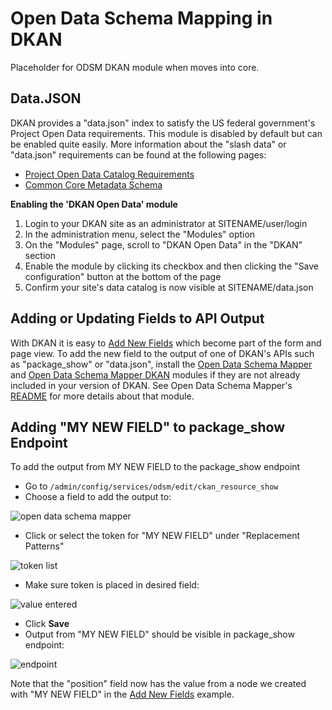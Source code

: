 # Open Data Schema Mapping in DKAN

Placeholder for ODSM DKAN module when moves into core.

## Data.JSON

DKAN provides a "data.json" index to satisfy the US federal government's Project Open Data requirements. This module is disabled by default but can be enabled quite easily. More information about the "slash data" or "data.json" requirements can be found at the following pages:  

*   [Project Open Data Catalog Requirements](http://project-open-data.github.io/catalog/)
*   [Common Core Metadata Schema](http://project-open-data.github.io/schema/)

**Enabling the 'DKAN Open Data' module**

1.  Login to your DKAN site as an administrator at SITENAME/user/login
2.  In the administration menu, select the "Modules" option
3.  On the "Modules" page, scroll to "DKAN Open Data" in the "DKAN" section
4.  Enable the module by clicking its checkbox and then clicking the "Save configuration" button at the bottom of the page
5.  Confirm your site's data catalog is now visible at SITENAME/data.json

## Adding or Updating Fields to API Output

With DKAN it is easy to [Add New Fields](/dkan-documentation/dkan-developers/adding-fields-dkan) which become part of the form and page view. To add the new field to the output of one of DKAN's APIs such as "package_show" or "data.json", install the [Open Data Schema Mapper](https://github.com/NuCivic/open_data_schema_map) and [Open Data Schema Mapper DKAN](https://github.com/NuCivic/open_data_schema_map_dkan) modules if they are not already included in your version of DKAN. See Open Data Schema Mapper's [README](https://github.com/NuCivic/open_data_schema_map/blob/master/README.md) for more details about that module.

## Adding "MY NEW FIELD" to package_show Endpoint

To add the output from MY NEW FIELD to the package_show endpoint 

+ Go to ```/admin/config/services/odsm/edit/ckan_resource_show```
+ Choose a field to add the output to:

![open data schema mapper](http://docs.getdkan.com/sites/default/files/Screen%20Shot%202014-10-02%20at%202.43.49%20PM.png)

+ Click or select the token for "MY NEW FIELD" under "Replacement Patterns"

![token list](http://docs.getdkan.com/sites/default/files/Screen%20Shot%202014-10-02%20at%202.45.33%20PM.png)

+ Make sure token is placed in desired field:

![value entered](http://docs.getdkan.com/sites/default/files/Screen%20Shot%202014-10-02%20at%202.45.51%20PM.png)

+ Click **Save**
+ Output from "MY NEW FIELD" should be visible in package_show endpoint:

![endpoint](http://docs.getdkan.com/sites/default/files/package_show_Example.png)

Note that the "position" field now has the value from a node we created with "MY NEW FIELD" in the <a href="/dkan-documentation/dkan-developers/adding-fields-dkan">Add New Fields</a> example.